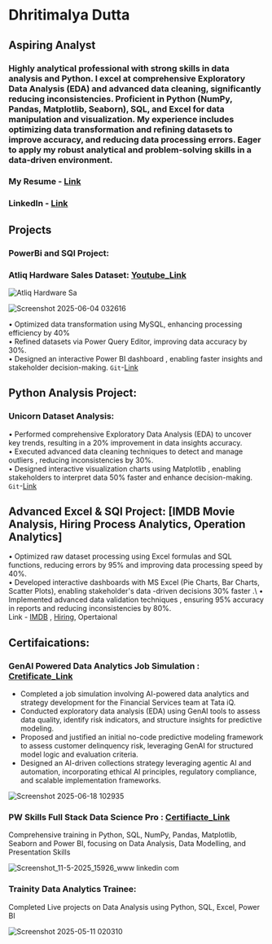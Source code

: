
# Dhritimalya Dutta
## Aspiring Analyst
### Highly analytical professional with strong skills in data analysis and Python. I excel at comprehensive Exploratory Data Analysis (EDA) and advanced data cleaning, significantly reducing inconsistencies. Proficient in Python (NumPy, Pandas, Matplotlib, Seaborn), SQL, and Excel for data manipulation and visualization. My experience includes optimizing data transformation and refining datasets to improve accuracy, and reducing data processing errors. Eager to apply my robust analytical and problem-solving skills in a data-driven environment.
### My Resume - [Link](https://github.com/Dhritionly/Curriculum_vitae/blob/main/DD_CV_25.pdf)
### LinkedIn - [Link](https://www.linkedin.com/in/dhritimalya-dutta-855141225/)


## Projects
### PowerBi and SQl Project:
### Atliq Hardware Sales Dataset: [Youtube_Link](https://youtu.be/GlVQtEexktI?si=rtYSIe105Dc8yb-B)


 
![Atliq Hardware Sa](https://github.com/user-attachments/assets/8985e26c-670b-4720-b058-18be51225d69)




![Screenshot 2025-06-04 032616](https://github.com/user-attachments/assets/f9f3bbd8-2be9-4ea2-abd9-9d8068aa5a47)






 •  Optimized data transformation  using MySQL, enhancing  processing efficiency by 40%\
 •  Refined datasets  via Power Query Editor, improving  data accuracy by 30%.\
 •  Designed an interactive Power BI dashboard  , enabling  faster insights and stakeholder decision-making. `Git`-[Link](https://github.com/Dhritionly/Atliq-Hardware-DA-sales)

 ## Python Analysis Project: 
 ### Unicorn Dataset Analysis:

 •  Performed comprehensive Exploratory Data Analysis (EDA)  to uncover key trends, resulting in  a 20% improvement  in data insights accuracy.\
 •  Executed advanced data cleaning techniques  to detect  and manage  outliers  , reducing inconsistencies by  30%.\
 •  Designed interactive visualization charts  using  Matplotlib  ,  enabling stakeholders to interpret data  50% faster  and enhance decision-making. `Git`-[Link](https://github.com/Dhritionly/Unicorn-Dataset_Analyisis/tree/main)

 ##  Advanced Excel & SQl Project: [IMDB Movie Analysis, Hiring Process Analytics, Operation Analytics] 

  •  Optimized raw dataset processing  using Excel formulas  and SQL functions,  reducing errors by 95%  and  improving  data processing speed by 40%.\
 •  Developed interactive dashboards  with MS Excel (Pie  Charts, Bar Charts, Scatter Plots), enabling stakeholder's data  -driven decisions 30% faster .\ 
 •  Implemented advanced data validation techniques  , ensuring  95% accuracy  in reports and reducing inconsistencies  by  80%.\
 Link - [IMDB](https://github.com/Dhritionly/Trainity_Projects/tree/main/IMDB%20Movie%20Analysis) , [Hiring](https://github.com/Dhritionly/Trainity_Projects/tree/main/Hiring%20Process%20Analy), Opertaional

## Certifaications:


###  GenAI	Powered	Data	Analytics	Job	Simulation : [Cretificate_Link](https://forage-uploads-prod.s3.amazonaws.com/completion-certificates/ifobHAoMjQs9s6bKS/gMTdCXwDdLYoXZ3wG_ifobHAoMjQs9s6bKS_GNp2tgAC55iuDX366_1749984738391_completion_certificate.pdf)

* Completed a job simulation involving AI-powered data analytics and strategy development for the Financial Services team at Tata iQ.
* Conducted exploratory data analysis (EDA) using GenAI tools to assess data quality, identify risk indicators, and structure insights for predictive modeling.
* Proposed and justified an initial no-code predictive modeling framework to assess customer delinquency risk, leveraging GenAI for structured model logic and evaluation criteria.
* Designed an AI-driven collections strategy leveraging agentic AI and automation, incorporating ethical AI principles, regulatory compliance, and scalable implementation frameworks.


![Screenshot 2025-06-18 102935](https://github.com/user-attachments/assets/85dd73fb-ebcf-49bf-b952-bea3053fa496)






###  PW Skills Full Stack Data Science Pro : [Certifiacte_Link](https://pwskills.com/learn/certificate/18694401-3a57-4d26-9a03-836413f2ee2f/)
Comprehensive training in Python, SQL, NumPy, Pandas, Matplotlib, Seaborn and Power BI, focusing on Data Analysis, Data Modelling, and Presentation Skills 


![Screenshot_11-5-2025_15926_www linkedin com](https://github.com/user-attachments/assets/36fc2bce-34c0-4dda-bf47-c29e79bbbeee)



###  Trainity Data Analytics Trainee:
Completed Live projects on Data Analysis using Python, SQL, Excel, Power BI 


![Screenshot 2025-05-11 020310](https://github.com/user-attachments/assets/b84652d9-9d9b-409e-80e1-5522311db893)


